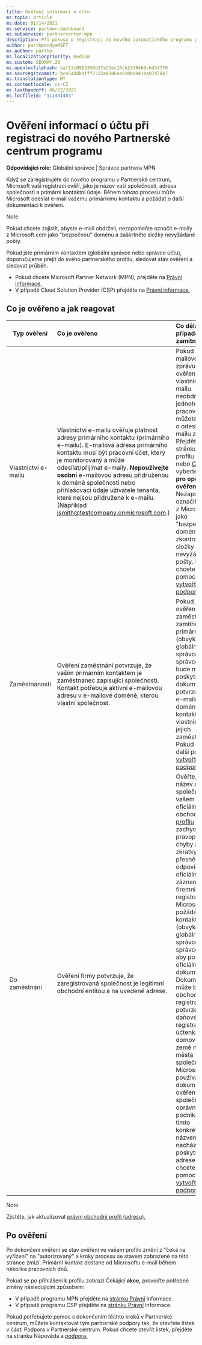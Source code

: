 ```yaml
---
title: Ověření informací o účtu
ms.topic: article
ms.date: 01/14/2021
ms.service: partner-dashboard
ms.subservice: partnercenter-mpn
description: Při pokusu o registraci do nového automatického programu postupujte podle stavu Partnerské centrum účtu. Zjistěte, jak v případě potřeby zadat další informace.
author: parthpandyaMSFT
ms.author: parthp
ms.localizationpriority: medium
ms.custom: SEOMAY.20
ms.openlocfilehash: baf13c0953350d27a53ec18cb2338469c6d54770
ms.sourcegitcommit: bce54ddb9fff7332a03d6aa228ba9414a87d76b7
ms.translationtype: MT
ms.contentlocale: cs-CZ
ms.lasthandoff: 06/22/2021
ms.locfileid: "112431483"
---
```

# <a name="verify-your-account-information-when-you-enroll-in-a-new-partner-center-program"></a>Ověření informací o účtu při registraci do nového Partnerské centrum programu

**Odpovídající role:** Globální správce | Správce partnera MPN

Když se zaregistrujete do nového programu v Partnerské centrum, Microsoft vaši registraci ověří, jako je název vaší společnosti, adresa společnosti a primární kontaktní údaje. Během tohoto procesu může Microsoft odeslat e-mail vašemu primárnímu kontaktu a požádat o další dokumentaci k ověření.

>[!NOTE]
>Pokud chcete zajistit, abyste e-mail obdrželi, nezapomeňte označit e-maily z Microsoft.com jako "bezpečnou" doménu a zaškrtněte složky nevyžádané pošty.

Pokud jste primárním kontaktem (globální správce nebo správce účtu), doporučujeme přejít do svého partnerského profilu, sledovat stav ověření a sledovat průběh.

- Pokud chcete Microsoft Partner Network (MPN), přejděte na [Právní informace.](https://partner.microsoft.com/pcv/accountsettings/connectedpartnerprofile)
- V případě Cloud Solution Provider (CSP) přejděte na [Právní informace.](https://partner.microsoft.com/pcv/accountsettings/partnerprofile)


## <a name="what-is-verified-and-how-to-respond"></a>Co je ověřeno a jak reagovat

|**Typ ověření**   |**Co je ověřeno**   |**Co dělat v případě zamítnutí**   |
|----------------------------|:-----------------------------------|:--------------------------------------|
|Vlastnictví e-mailu   |Vlastnictví e-mailu ověřuje platnost adresy primárního kontaktu (primárního e-mailu). E-mailová adresa primárního kontaktu musí být pracovní účet, který je monitorovaný a může odesílat/přijímat e-maily. **Nepoužívejte osobní** e-mailovou adresu přidruženou k doméně společnosti nebo přihlašovací údaje uživatele tenanta, které nejsou přidružené k e-mailu. (Například jsmith@testcompany.onmicrosoft.com.)  |Pokud e-mailovou zprávu o ověření vlastnictví e-mailu neobdržíte do jednoho pracovního dne, můžete požádat o odeslání e-mailu znovu. Přejděte na stránku svého profilu pro [MPN](https://partner.microsoft.com/pcv/accountsettings/connectedpartnerprofile) nebo [CSP](https://partner.microsoft.com/pcv/accountsettings/partnerprofile) a vyberte **E-mail pro opětovné ověření.** Nezapomeňte označit e-maily z Microsoft.com jako "bezpečnou" doménu a zkontrolovat složky nevyžádané pošty. Pokud chcete další pomoc, [vytvořte lístek podpory.](https://partner.microsoft.com/dashboard/support/csp/servicerequests/create?stage=2&topicid=b818ac05-8091-44a0-f9b4-6bb008a1ef54)|
|Zaměstnanosti |Ověření zaměstnání potvrzuje, že vaším primárním kontaktem je zaměstnanec zapisující společnosti. Kontakt potřebuje aktivní e-mailovou adresu v e-mailové doméně, kterou vlastní společnost.|Pokud je ověření zaměstnání zamítnuto, primární kontakt (obvykle globální správce nebo správce účtu) bude muset poskytnout dokumentaci potvrzující, že e-mailová doména kontaktu je pod vlastnictvím jejich zaměstnavatele. Pokud chcete další pomoc, [vytvořte lístek podpory.](https://partner.microsoft.com/dashboard/support/csp/servicerequests/create?stage=2&topicid=c34a5c81-a111-476d-11a4-81c808c37a6b)|
|Do zaměstnání   | Ověření firmy potvrzuje, že zaregistrovaná společnost je legitimní obchodní entitou a na uvedené adrese.|Ověřte, že název a adresa společnosti ve vašem oficiálním obchodním [profilu](https://partner.microsoft.com/pcv/accountsettings/connectedpartnerprofile) nejsou zachycovat pravopisné chyby a zkratky. Musí přesně odpovídat oficiálním záznamům firemní registrace. Microsoft požádá primární kontakt (obvykle globálního správce nebo správce účtu), aby poskytl oficiální dokumentaci. Dokumentace může být obchodní registrace, potvrzení o daňové registraci nebo účtenka z domovské země nebo města společnosti. Microsoft používá tuto dokumentaci k ověření, že společnost má oprávnění podnikat pod tímto konkrétním názvem entity a nachází se na poskytnuté adrese. Pokud chcete další pomoc, [vytvořte lístek podpory.](https://partner.microsoft.com/dashboard/support/csp/servicerequests/create?stage=2&topicid=52ac28f3-d58f-99d9-9846-3df5a6477c54)|

> [!NOTE]
> Zjistěte, jak aktualizovat [právní obchodní profil (adresu).](update-your-partner-profile.md)

## <a name="after-verification"></a>Po ověření

Po dokončení ověření se stav ověření ve vašem profilu změní z "čeká na vyřízení" na "autorizovaný" a kroky procesu se stavem zobrazené na této stránce zmizí. Primární kontakt dostane od Microsoftu e-mail během několika pracovních dnů. 

Pokud se po přihlášení k profilu zobrazí Čekající **akce,** proveďte potřebné změny následujícím způsobem:

- V případě programu MPN přejděte na [stránku Právní](https://partner.microsoft.com/pcv/accountsettings/connectedpartnerprofile) informace.  
- V případě programu CSP přejděte na [stránku Právní](https://partner.microsoft.com/pcv/accountsettings/partnerprofile) informace.

Pokud potřebujete pomoc s dokončením těchto kroků v Partnerské centrum, můžete kontaktovat tým partnerské podpory tak, že otevřete lístek v části Podpora v Partnerské centrum. Pokud chcete otevřít lístek, přejděte na stránku Nápověda a [podpora.](https://partner.microsoft.com/dashboard/support/servicerequests/create?stage=2&topicid=21655de7-7dbb-4927-33a2-f60f45feadf3)
